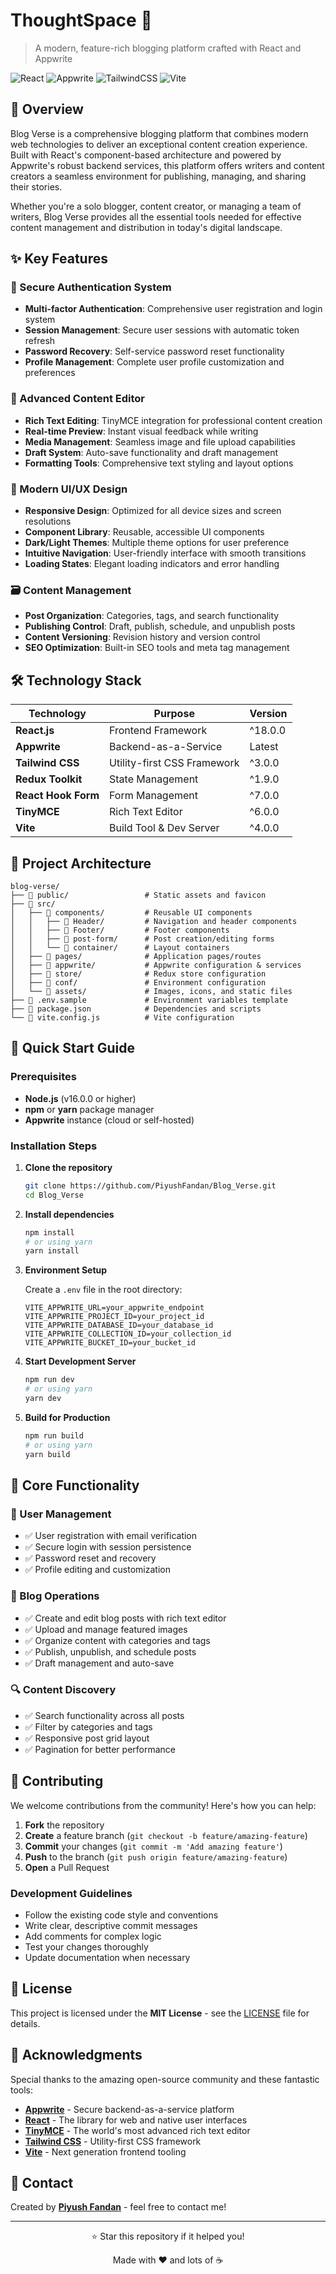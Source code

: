 # ThoughtSpace 📝

> A modern, feature-rich blogging platform crafted with React and Appwrite

![React](https://img.shields.io/badge/React-20232A?style=for-the-badge&logo=react&logoColor=61DAFB)
![Appwrite](https://img.shields.io/badge/Appwrite-FD366E?style=for-the-badge&logo=appwrite&logoColor=white)
![TailwindCSS](https://img.shields.io/badge/Tailwind_CSS-38B2AC?style=for-the-badge&logo=tailwind-css&logoColor=white)
![Vite](https://img.shields.io/badge/Vite-B73BFE?style=for-the-badge&logo=vite&logoColor=FFD62E)

## 🌟 Overview

Blog Verse is a comprehensive blogging platform that combines modern web technologies to deliver an exceptional content creation experience. Built with React's component-based architecture and powered by Appwrite's robust backend services, this platform offers writers and content creators a seamless environment for publishing, managing, and sharing their stories.

Whether you're a solo blogger, content creator, or managing a team of writers, Blog Verse provides all the essential tools needed for effective content management and distribution in today's digital landscape.

## ✨ Key Features

### 🔐 Secure Authentication System
- **Multi-factor Authentication**: Comprehensive user registration and login system
- **Session Management**: Secure user sessions with automatic token refresh
- **Password Recovery**: Self-service password reset functionality
- **Profile Management**: Complete user profile customization and preferences

### 📝 Advanced Content Editor
- **Rich Text Editing**: TinyMCE integration for professional content creation
- **Real-time Preview**: Instant visual feedback while writing
- **Media Management**: Seamless image and file upload capabilities
- **Draft System**: Auto-save functionality and draft management
- **Formatting Tools**: Comprehensive text styling and layout options

### 🎨 Modern UI/UX Design
- **Responsive Design**: Optimized for all device sizes and screen resolutions
- **Component Library**: Reusable, accessible UI components
- **Dark/Light Themes**: Multiple theme options for user preference
- **Intuitive Navigation**: User-friendly interface with smooth transitions
- **Loading States**: Elegant loading indicators and error handling

### 🗃️ Content Management
- **Post Organization**: Categories, tags, and search functionality
- **Publishing Control**: Draft, publish, schedule, and unpublish posts
- **Content Versioning**: Revision history and version control
- **SEO Optimization**: Built-in SEO tools and meta tag management

## 🛠️ Technology Stack

| Technology | Purpose | Version |
|------------|---------|---------|
| **React.js** | Frontend Framework | ^18.0.0 |
| **Appwrite** | Backend-as-a-Service | Latest |
| **Tailwind CSS** | Utility-first CSS Framework | ^3.0.0 |
| **Redux Toolkit** | State Management | ^1.9.0 |
| **React Hook Form** | Form Management | ^7.0.0 |
| **TinyMCE** | Rich Text Editor | ^6.0.0 |
| **Vite** | Build Tool & Dev Server | ^4.0.0 |

## 📁 Project Architecture

```
blog-verse/
├── 📁 public/                 # Static assets and favicon
├── 📁 src/
│   ├── 📁 components/         # Reusable UI components
│   │   ├── 📁 Header/         # Navigation and header components
│   │   ├── 📁 Footer/         # Footer components
│   │   ├── 📁 post-form/      # Post creation/editing forms
│   │   └── 📁 container/      # Layout containers
│   ├── 📁 pages/              # Application pages/routes
│   ├── 📁 appwrite/           # Appwrite configuration & services
│   ├── 📁 store/              # Redux store configuration
│   ├── 📁 conf/               # Environment configuration
│   └── 📁 assets/             # Images, icons, and static files
├── 📄 .env.sample             # Environment variables template
├── 📄 package.json            # Dependencies and scripts
└── 📄 vite.config.js          # Vite configuration
```

## 🚀 Quick Start Guide

### Prerequisites
- **Node.js** (v16.0.0 or higher)
- **npm** or **yarn** package manager
- **Appwrite** instance (cloud or self-hosted)

### Installation Steps

1. **Clone the repository**
   ```bash
   git clone https://github.com/PiyushFandan/Blog_Verse.git
   cd Blog_Verse
   ```

2. **Install dependencies**
   ```bash
   npm install
   # or using yarn
   yarn install
   ```

3. **Environment Setup**
   
   Create a `.env` file in the root directory:
   ```env
   VITE_APPWRITE_URL=your_appwrite_endpoint
   VITE_APPWRITE_PROJECT_ID=your_project_id
   VITE_APPWRITE_DATABASE_ID=your_database_id
   VITE_APPWRITE_COLLECTION_ID=your_collection_id
   VITE_APPWRITE_BUCKET_ID=your_bucket_id
   ```

4. **Start Development Server**
   ```bash
   npm run dev
   # or using yarn
   yarn dev
   ```

5. **Build for Production**
   ```bash
   npm run build
   # or using yarn
   yarn build
   ```

## 🎯 Core Functionality

### 👤 User Management
- ✅ User registration with email verification
- ✅ Secure login with session persistence
- ✅ Password reset and recovery
- ✅ Profile editing and customization

### 📄 Blog Operations
- ✅ Create and edit blog posts with rich text editor
- ✅ Upload and manage featured images
- ✅ Organize content with categories and tags
- ✅ Publish, unpublish, and schedule posts
- ✅ Draft management and auto-save

### 🔍 Content Discovery
- ✅ Search functionality across all posts
- ✅ Filter by categories and tags
- ✅ Responsive post grid layout
- ✅ Pagination for better performance

## 🤝 Contributing

We welcome contributions from the community! Here's how you can help:

1. **Fork** the repository
2. **Create** a feature branch (`git checkout -b feature/amazing-feature`)
3. **Commit** your changes (`git commit -m 'Add amazing feature'`)
4. **Push** to the branch (`git push origin feature/amazing-feature`)
5. **Open** a Pull Request

### Development Guidelines
- Follow the existing code style and conventions
- Write clear, descriptive commit messages
- Add comments for complex logic
- Test your changes thoroughly
- Update documentation when necessary

## 📝 License

This project is licensed under the **MIT License** - see the [LICENSE](LICENSE) file for details.

## 🙏 Acknowledgments

Special thanks to the amazing open-source community and these fantastic tools:

- [**Appwrite**](https://appwrite.io) - Secure backend-as-a-service platform
- [**React**](https://reactjs.org) - The library for web and native user interfaces
- [**TinyMCE**](https://www.tiny.cloud) - The world's most advanced rich text editor
- [**Tailwind CSS**](https://tailwindcss.com) - Utility-first CSS framework
- [**Vite**](https://vitejs.dev) - Next generation frontend tooling

## 📧 Contact

Created by [**Piyush Fandan**](https://github.com/PiyushFandan) - feel free to contact me!

---

<div align="center">
  <p>⭐ Star this repository if it helped you!</p>
  <p>Made with ❤️ and lots of ☕</p>
</div>
